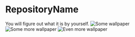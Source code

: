 # RepositoryName
You will figure out what it is by yourself.
![Some wallpaper](https://cdn.discordapp.com/attachments/741783365732139160/761054208861536306/best_wallpaper.jpg)
![Some more wallpaper](https://cdn.discordapp.com/attachments/741783365732139160/761055021826834443/SM3DAS_Wallpaper_A_640x1136.png)
![Even more wallpaper](https://cdn.discordapp.com/attachments/741783365732139160/761055517350559774/HyruleWarriorsDE_Wallpaper_720X1280.png)
